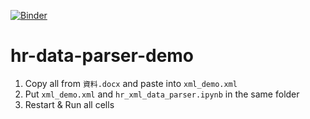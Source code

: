 [![Binder](https://mybinder.org/badge_logo.svg)](https://mybinder.org/v2/gh/yaojenkuo/hr-data-parser-demo/master)

# hr-data-parser-demo

1. Copy all from `資料.docx` and paste into `xml_demo.xml`
2. Put `xml_demo.xml` and `hr_xml_data_parser.ipynb` in the same folder
3. Restart & Run all cells
